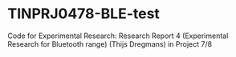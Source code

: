 # TINPRJ0478-BLE-test
Code for Experimental Research: Research Report 4 (Experimental Research for Bluetooth range) (Thijs Dregmans) in Project 7/8
